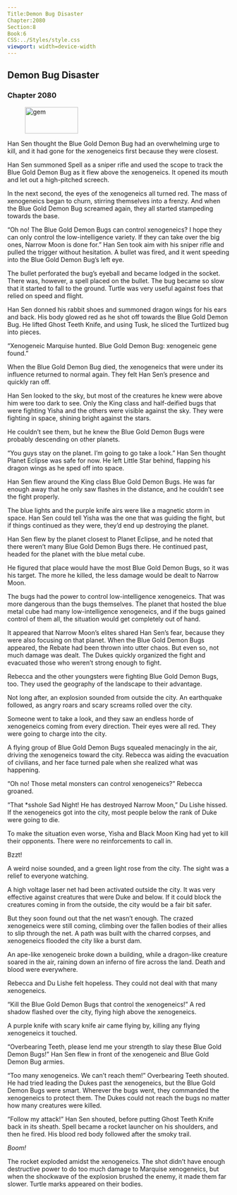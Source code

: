 ```yaml
---
Title:Demon Bug Disaster 
Chapter:2080 
Section:8 
Book:6 
CSS:../Styles/style.css 
viewport: width=device-width
---
```

  
## Demon Bug Disaster
### Chapter 2080
  
<figure>
	<img src="../Images/gem.gif" alt="gem" id="gem" width="120" height="60" />
</figure>
  

  
Han Sen thought the Blue Gold Demon Bug had an overwhelming urge to kill, and it had gone for the xenogeneics first because they were closest.

Han Sen summoned Spell as a sniper rifle and used the scope to track the Blue Gold Demon Bug as it flew above the xenogeneics. It opened its mouth and let out a high-pitched screech.

In the next second, the eyes of the xenogeneics all turned red. The mass of xenogeneics began to churn, stirring themselves into a frenzy. And when the Blue Gold Demon Bug screamed again, they all started stampeding towards the base.

“Oh no! The Blue Gold Demon Bugs can control xenogeneics? I hope they can only control the low-intelligence variety. If they can take over the big ones, Narrow Moon is done for.” Han Sen took aim with his sniper rifle and pulled the trigger without hesitation. A bullet was fired, and it went speeding into the Blue Gold Demon Bug’s left eye.

The bullet perforated the bug’s eyeball and became lodged in the socket. There was, however, a spell placed on the bullet. The bug became so slow that it started to fall to the ground. Turtle was very useful against foes that relied on speed and flight.

Han Sen donned his rabbit shoes and summoned dragon wings for his ears and back. His body glowed red as he shot off towards the Blue Gold Demon Bug. He lifted Ghost Teeth Knife, and using Tusk, he sliced the Turtlized bug into pieces.

“Xenogeneic Marquise hunted. Blue Gold Demon Bug: xenogeneic gene found.”

When the Blue Gold Demon Bug died, the xenogeneics that were under its influence returned to normal again. They felt Han Sen’s presence and quickly ran off.

Han Sen looked to the sky, but most of the creatures he knew were above him were too dark to see. Only the King class and half-deified bugs that were fighting Yisha and the others were visible against the sky. They were fighting in space, shining bright against the stars.

He couldn’t see them, but he knew the Blue Gold Demon Bugs were probably descending on other planets.

“You guys stay on the planet. I’m going to go take a look.” Han Sen thought Planet Eclipse was safe for now. He left Little Star behind, flapping his dragon wings as he sped off into space.

Han Sen flew around the King class Blue Gold Demon Bugs. He was far enough away that he only saw flashes in the distance, and he couldn’t see the fight properly.

The blue lights and the purple knife airs were like a magnetic storm in space. Han Sen could tell Yisha was the one that was guiding the fight, but if things continued as they were, they’d end up destroying the planet.

Han Sen flew by the planet closest to Planet Eclipse, and he noted that there weren’t many Blue Gold Demon Bugs there. He continued past, headed for the planet with the blue metal cube.

He figured that place would have the most Blue Gold Demon Bugs, so it was his target. The more he killed, the less damage would be dealt to Narrow Moon.

The bugs had the power to control low-intelligence xenogeneics. That was more dangerous than the bugs themselves. The planet that hosted the blue metal cube had many low-intelligence xenogeneics, and if the bugs gained control of them all, the situation would get completely out of hand.

It appeared that Narrow Moon’s elites shared Han Sen’s fear, because they were also focusing on that planet. When the Blue Gold Demon Bugs appeared, the Rebate had been thrown into utter chaos. But even so, not much damage was dealt. The Dukes quickly organized the fight and evacuated those who weren’t strong enough to fight.

Rebecca and the other youngsters were fighting Blue Gold Demon Bugs, too. They used the geography of the landscape to their advantage.

Not long after, an explosion sounded from outside the city. An earthquake followed, as angry roars and scary screams rolled over the city.

Someone went to take a look, and they saw an endless horde of xenogeneics coming from every direction. Their eyes were all red. They were going to charge into the city.

A flying group of Blue Gold Demon Bugs squealed menacingly in the air, driving the xenogeneics toward the city. Rebecca was aiding the evacuation of civilians, and her face turned pale when she realized what was happening.

“Oh no! Those metal monsters can control xenogeneics?” Rebecca groaned.

“That *sshole Sad Night! He has destroyed Narrow Moon,” Du Lishe hissed. If the xenogeneics got into the city, most people below the rank of Duke were going to die.

To make the situation even worse, Yisha and Black Moon King had yet to kill their opponents. There were no reinforcements to call in.

Bzzt!

A weird noise sounded, and a green light rose from the city. The sight was a relief to everyone watching.

A high voltage laser net had been activated outside the city. It was very effective against creatures that were Duke and below. If it could block the creatures coming in from the outside, the city would be a fair bit safer.

But they soon found out that the net wasn’t enough. The crazed xenogeneics were still coming, climbing over the fallen bodies of their allies to slip through the net. A path was built with the charred corpses, and xenogeneics flooded the city like a burst dam.

An ape-like xenogeneic broke down a building, while a dragon-like creature soared in the air, raining down an inferno of fire across the land. Death and blood were everywhere.

Rebecca and Du Lishe felt hopeless. They could not deal with that many xenogeneics.

“Kill the Blue Gold Demon Bugs that control the xenogeneics!” A red shadow flashed over the city, flying high above the xenogeneics.

A purple knife with scary knife air came flying by, killing any flying xenogeneics it touched.

“Overbearing Teeth, please lend me your strength to slay these Blue Gold Demon Bugs!” Han Sen flew in front of the xenogeneic and Blue Gold Demon Bug armies.

“Too many xenogeneics. We can’t reach them!” Overbearing Teeth shouted. He had tried leading the Dukes past the xenogeneics, but the Blue Gold Demon Bugs were smart. Wherever the bugs went, they commanded the xenogeneics to protect them. The Dukes could not reach the bugs no matter how many creatures were killed.

“Follow my attack!” Han Sen shouted, before putting Ghost Teeth Knife back in its sheath. Spell became a rocket launcher on his shoulders, and then he fired. His blood red body followed after the smoky trail.

*Boom!*

The rocket exploded amidst the xenogeneics. The shot didn’t have enough destructive power to do too much damage to Marquise xenogeneics, but when the shockwave of the explosion brushed the enemy, it made them far slower. Turtle marks appeared on their bodies.